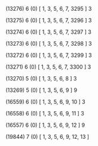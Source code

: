 (13276) 6 (0) [ 1, 3, 5, 6, 7, 3295 ] 3 


(13275) 6 (0) [ 1, 3, 5, 6, 7, 3296 ] 3 


(13274) 6 (0) [ 1, 3, 5, 6, 7, 3297 ] 3 


(13273) 6 (0) [ 1, 3, 5, 6, 7, 3298 ] 3 


(13272) 6 (0) [ 1, 3, 5, 6, 7, 3299 ] 3 


(13271) 6 (0) [ 1, 3, 5, 6, 7, 3300 ] 3 


(13270) 5 (0) [ 1, 3, 5, 6, 8 ] 3 


(13269) 5 (0) [ 1, 3, 5, 6, 9 ] 9 


(16559) 6 (0) [ 1, 3, 5, 6, 9, 10 ] 3 


(16558) 6 (0) [ 1, 3, 5, 6, 9, 11 ] 3 


(16557) 6 (0) [ 1, 3, 5, 6, 9, 12 ] 9 


(19844) 7 (0) [ 1, 3, 5, 6, 9, 12, 13 ]  

